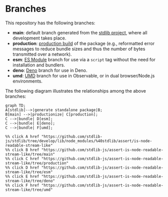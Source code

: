 <!--

@license Apache-2.0

Copyright (c) 2022 The Stdlib Authors.

Licensed under the Apache License, Version 2.0 (the "License");
you may not use this file except in compliance with the License.
You may obtain a copy of the License at

    http://www.apache.org/licenses/LICENSE-2.0

Unless required by applicable law or agreed to in writing, software
distributed under the License is distributed on an "AS IS" BASIS,
WITHOUT WARRANTIES OR CONDITIONS OF ANY KIND, either express or implied.
See the License for the specific language governing permissions and
limitations under the License.

-->

# Branches

This repository has the following branches:

-   **main**: default branch generated from the [stdlib project][stdlib-url], where all development takes place.
-   **production**: [production build][production-url] of the package (e.g., reformatted error messages to reduce bundle sizes and thus the number of bytes transmitted over a network).
-   **esm**: [ES Module][esm-url] branch for use via a `script` tag without the need for installation and bundlers.
-   **deno**: [Deno][deno-url] branch for use in Deno.
-   **umd**: [UMD][umd-url] branch for use in Observable, or in dual browser/Node.js environments.

The following diagram illustrates the relationships among the above branches:

```mermaid
graph TD;
A[stdlib]-->|generate standalone package|B;
B[main] -->|productionize| C[production];
C -->|bundle| D[esm];
C -->|bundle| E[deno];
C -->|bundle| F[umd];

%% click A href "https://github.com/stdlib-js/stdlib/tree/develop/lib/node_modules/%40stdlib/assert/is-node-readable-stream-like"
%% click B href "https://github.com/stdlib-js/assert-is-node-readable-stream-like/tree/main"
%% click C href "https://github.com/stdlib-js/assert-is-node-readable-stream-like/tree/production"
%% click D href "https://github.com/stdlib-js/assert-is-node-readable-stream-like/tree/esm"
%% click E href "https://github.com/stdlib-js/assert-is-node-readable-stream-like/tree/deno"
%% click F href "https://github.com/stdlib-js/assert-is-node-readable-stream-like/tree/umd"
```

[stdlib-url]: https://github.com/stdlib-js/stdlib/tree/develop/lib/node_modules/%40stdlib/assert/is-node-readable-stream-like
[production-url]: https://github.com/stdlib-js/assert-is-node-readable-stream-like/tree/production
[deno-url]: https://github.com/stdlib-js/assert-is-node-readable-stream-like/tree/deno
[umd-url]: https://github.com/stdlib-js/assert-is-node-readable-stream-like/tree/umd
[esm-url]: https://github.com/stdlib-js/assert-is-node-readable-stream-like/tree/esm